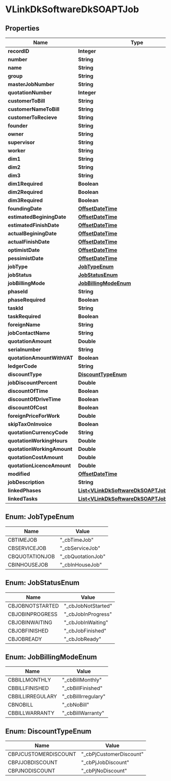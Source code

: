 
# VLinkDkSoftwareDkSOAPTJob

## Properties
Name | Type | Description | Notes
------------ | ------------- | ------------- | -------------
**recordID** | **Integer** |  |  [optional]
**number** | **String** |  |  [optional]
**name** | **String** |  |  [optional]
**group** | **String** |  |  [optional]
**masterJobNumber** | **String** |  |  [optional]
**quotationNumber** | **Integer** |  |  [optional]
**customerToBill** | **String** |  |  [optional]
**customerNameToBill** | **String** |  |  [optional]
**customerToRecieve** | **String** |  |  [optional]
**founder** | **String** |  |  [optional]
**owner** | **String** |  |  [optional]
**supervisor** | **String** |  |  [optional]
**worker** | **String** |  |  [optional]
**dim1** | **String** |  |  [optional]
**dim2** | **String** |  |  [optional]
**dim3** | **String** |  |  [optional]
**dim1Required** | **Boolean** |  |  [optional]
**dim2Required** | **Boolean** |  |  [optional]
**dim3Required** | **Boolean** |  |  [optional]
**foundingDate** | [**OffsetDateTime**](OffsetDateTime.md) |  |  [optional]
**estimatedBeginingDate** | [**OffsetDateTime**](OffsetDateTime.md) |  |  [optional]
**estimatedFinishDate** | [**OffsetDateTime**](OffsetDateTime.md) |  |  [optional]
**actualBeginingDate** | [**OffsetDateTime**](OffsetDateTime.md) |  |  [optional]
**actualFinishDate** | [**OffsetDateTime**](OffsetDateTime.md) |  |  [optional]
**optimistDate** | [**OffsetDateTime**](OffsetDateTime.md) |  |  [optional]
**pessimistDate** | [**OffsetDateTime**](OffsetDateTime.md) |  |  [optional]
**jobType** | [**JobTypeEnum**](#JobTypeEnum) |  |  [optional]
**jobStatus** | [**JobStatusEnum**](#JobStatusEnum) |  |  [optional]
**jobBillingMode** | [**JobBillingModeEnum**](#JobBillingModeEnum) |  |  [optional]
**phaseId** | **String** |  |  [optional]
**phaseRequired** | **Boolean** |  |  [optional]
**taskId** | **String** |  |  [optional]
**taskRequired** | **Boolean** |  |  [optional]
**foreignName** | **String** |  |  [optional]
**jobContactName** | **String** |  |  [optional]
**quotationAmount** | **Double** |  |  [optional]
**serialnumber** | **String** |  |  [optional]
**quotationAmountWithVAT** | **Boolean** |  |  [optional]
**ledgerCode** | **String** |  |  [optional]
**discountType** | [**DiscountTypeEnum**](#DiscountTypeEnum) |  |  [optional]
**jobDiscountPercent** | **Double** |  |  [optional]
**discountOfTime** | **Boolean** |  |  [optional]
**discountOfDriveTime** | **Boolean** |  |  [optional]
**discountOfCost** | **Boolean** |  |  [optional]
**foreignPriceForWork** | **Double** |  |  [optional]
**skipTaxOnInvoice** | **Boolean** |  |  [optional]
**quotationCurrencyCode** | **String** |  |  [optional]
**quotationWorkingHours** | **Double** |  |  [optional]
**quotationWorkingAmount** | **Double** |  |  [optional]
**quotationCostAmount** | **Double** |  |  [optional]
**quotationLicenceAmount** | **Double** |  |  [optional]
**modified** | [**OffsetDateTime**](OffsetDateTime.md) |  |  [optional]
**jobDescription** | **String** |  |  [optional]
**linkedPhases** | [**List&lt;VLinkDkSoftwareDkSOAPTJobPhaseLink&gt;**](VLinkDkSoftwareDkSOAPTJobPhaseLink.md) |  |  [optional]
**linkedTasks** | [**List&lt;VLinkDkSoftwareDkSOAPTJobTaskLink&gt;**](VLinkDkSoftwareDkSOAPTJobTaskLink.md) |  |  [optional]


<a name="JobTypeEnum"></a>
## Enum: JobTypeEnum
Name | Value
---- | -----
CBTIMEJOB | &quot;_cbTimeJob&quot;
CBSERVICEJOB | &quot;_cbServiceJob&quot;
CBQUOTATIONJOB | &quot;_cbQuotationJob&quot;
CBINHOUSEJOB | &quot;_cbInHouseJob&quot;


<a name="JobStatusEnum"></a>
## Enum: JobStatusEnum
Name | Value
---- | -----
CBJOBNOTSTARTED | &quot;_cbJobNotStarted&quot;
CBJOBINPROGRESS | &quot;_cbJobInProgress&quot;
CBJOBINWAITING | &quot;_cbJobInWaiting&quot;
CBJOBFINISHED | &quot;_cbJobFinished&quot;
CBJOBREADY | &quot;_cbJobReady&quot;


<a name="JobBillingModeEnum"></a>
## Enum: JobBillingModeEnum
Name | Value
---- | -----
CBBILLMONTHLY | &quot;_cbBillMonthly&quot;
CBBILLFINISHED | &quot;_cbBillFinished&quot;
CBBILLIRREGULARY | &quot;_cbBillIrregulary&quot;
CBNOBILL | &quot;_cbNoBill&quot;
CBBILLWARRANTY | &quot;_cbBillWarranty&quot;


<a name="DiscountTypeEnum"></a>
## Enum: DiscountTypeEnum
Name | Value
---- | -----
CBPJCUSTOMERDISCOUNT | &quot;_cbPjCustomerDiscount&quot;
CBPJJOBDISCOUNT | &quot;_cbPjJobDiscount&quot;
CBPJNODISCOUNT | &quot;_cbPjNoDiscount&quot;



